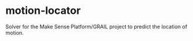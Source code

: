 motion-locator
==============

Solver for the Make Sense Platform/GRAIL project to predict the location of motion.